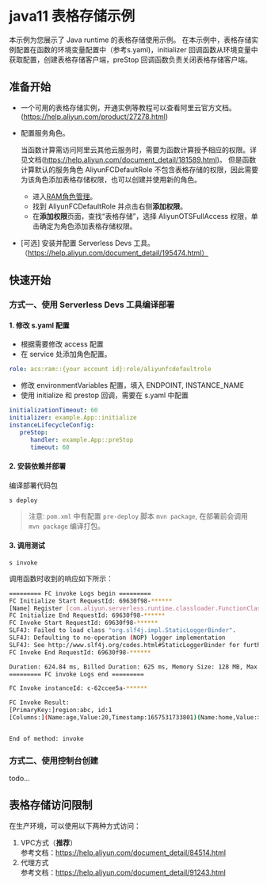 # java11 表格存储示例

本示例为您展示了 Java runtime 的表格存储使用示例。
在本示例中，表格存储实例配置在函数的环境变量配置中（参考s.yaml)，initializer 回调函数从环境变量中获取配置，创建表格存储客户端，preStop 回调函数负责关闭表格存储客户端。


## 准备开始
- 一个可用的表格存储实例，开通实例等教程可以查看阿里云官方文档。(https://help.aliyun.com/product/27278.html)
- 配置服务角色。

   当函数计算需访问阿里云其他云服务时，需要为函数计算授予相应的权限。详见文档(https://help.aliyun.com/document_detail/181589.html)。
   但是函数计算默认的服务角色 AliyunFCDefaultRole 不包含表格存储的权限，因此需要为该角色添加表格存储权限，也可以创建并使用新的角色。
   * 进入[RAM角色管理](https://ram.console.aliyun.com/roles)。
   * 找到 AliyunFCDefaultRole 并点击右侧**添加权限**。
   * 在**添加权限**页面，查找“表格存储”，选择 AliyunOTSFullAccess 权限，单击确定为角色添加表格存储权限。
- [可选] 安装并配置 Serverless Devs 工具。（https://help.aliyun.com/document_detail/195474.html）


## 快速开始
### 方式一、使用 Serverless Devs 工具编译部署

#### 1. 修改 s.yaml 配置
- 根据需要修改 access 配置
- 在 service 处添加角色配置。
```yaml
role: acs:ram::{your account id}:role/aliyunfcdefaultrole
```
- 修改 environmentVariables 配置，填入 ENDPOINT, INSTANCE_NAME
- 使用 initialize 和 prestop 回调，需要在 s.yaml 中配置

```yaml
initializationTimeout: 60
initializer: example.App::initialize
instanceLifecycleConfig:
   preStop:
      handler: example.App::preStop
      timeout: 60
```

#### 2. 安装依赖并部署

编译部署代码包
```shell
s deploy
```
> 注意: `pom.xml` 中有配置 `pre-deploy` 脚本 `mvn package`, 在部署前会调用 `mvn package` 编译打包。

#### 3. 调用测试

```shell
s invoke
```

调用函数时收到的响应如下所示：

```bash
========= FC invoke Logs begin =========
FC Initialize Start RequestId: 69630f98-******
[Name] Register [com.aliyun.serverless.runtime.classloader.FunctionClassLoader@58372a00] as [com.aliyun.serverless.runtime.classloader.FunctionClassLoader@com.aliyun.serverless.runtime.classloader.FunctionClassLoader@/code/HelloFCJava-1.0-SNAPSHOT.jar/code/original-HelloFCJava-1.0-SNAPSHOT.jar]: hash [8bbd2e0] (normal mode)
FC Initialize End RequestId: 69630f98-******
FC Invoke Start RequestId: 69630f98-******
SLF4J: Failed to load class "org.slf4j.impl.StaticLoggerBinder".
SLF4J: Defaulting to no-operation (NOP) logger implementation
SLF4J: See http://www.slf4j.org/codes.html#StaticLoggerBinder for further details.
FC Invoke End RequestId: 69630f98-******

Duration: 624.84 ms, Billed Duration: 625 ms, Memory Size: 128 MB, Max Memory Used: 124.22 MB
========= FC invoke Logs end =========

FC Invoke instanceId: c-62ccee5a-******

FC Invoke Result:
[PrimaryKey:]region:abc, id:1
[Columns:](Name:age,Value:20,Timestamp:1657531733801)(Name:home,Value:北京,Timestamp:1657618107569)(Name:name,Value:张三,Timestamp:1657531733801)


End of method: invoke
```

### 方式二、使用控制台创建
todo...

## 表格存储访问限制

在生产环境，可以使用以下两种方式访问：

1. VPC方式（**推荐**） <br>
   参考文档：https://help.aliyun.com/document_detail/84514.html
2. 代理方式<br>
   参考文档：https://help.aliyun.com/document_detail/91243.html

